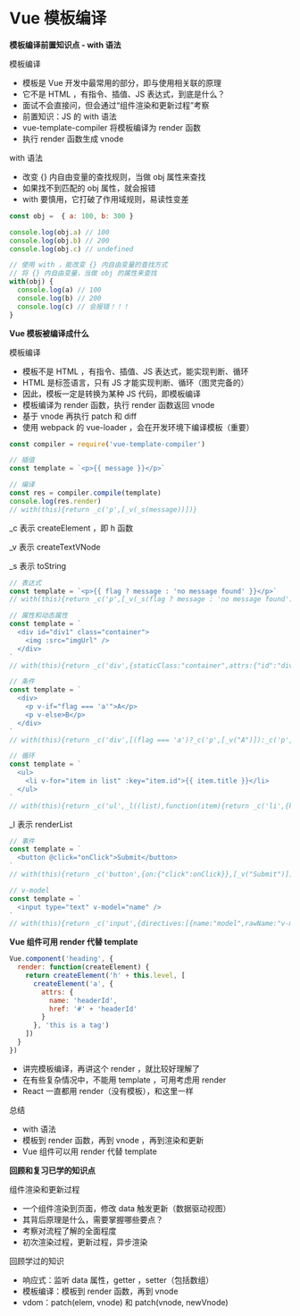 # Vue 模板编译

**模板编译前置知识点 - with 语法**

模板编译

- 模板是 Vue 开发中最常用的部分，即与使用相关联的原理
- 它不是 HTML ，有指令、插值、JS 表达式，到底是什么？
- 面试不会直接问，但会通过“组件渲染和更新过程”考察
- 前置知识：JS 的 with 语法
- vue-template-compiler 将模板编译为 render 函数
- 执行 render 函数生成 vnode



with 语法

- 改变 {} 内自由变量的查找规则，当做 obj 属性来查找
- 如果找不到匹配的 obj 属性，就会报错
- with 要慎用，它打破了作用域规则，易读性变差

 ```js
const obj =  { a: 100, b: 300 }

console.log(obj.a) // 100
console.log(obj.b) // 200
console.log(obj.c) // undefined
 ```

```js
// 使用 with ，能改变 {} 内自由变量的查找方式
// 将 {} 内自由变量，当做 obj 的属性来查找
with(obj) {
  console.log(a) // 100
  console.log(b) // 200
  console.log(c) // 会报错！！！
}
```



**Vue 模板被编译成什么**

模板编译

- 模板不是 HTML ，有指令、插值、JS 表达式，能实现判断、循环
- HTML 是标签语言，只有 JS 才能实现判断、循环（图灵完备的）
- 因此，模板一定是转换为某种 JS 代码，即模板编译
- 模板编译为 render 函数，执行 render 函数返回 vnode
- 基于 vnode 再执行 patch 和 diff
- 使用 webpack 的 vue-loader ，会在开发环境下编译模板（重要）

```js
const compiler = require('vue-template-compiler')

// 插值
const template = `<p>{{ message }}</p>`

// 编译
const res = compiler.compile(template)
console.log(res.render)
// with(this){return _c('p',[_v(_s(message))])}
```

_c 表示 createElement ，即 h 函数

_v 表示 createTextVNode

_s 表示 toString

```js
// 表达式
const template = `<p>{{ flag ? message : 'no message found' }}</p>`
// with(this){return _c('p',[_v(_s(flag ? message : 'no message found'))])}
```

```js
// 属性和动态属性
const template = `
  <div id="div1" class="container">
    <img :src="imgUrl" />
  </div>
`
// with(this){return _c('div',{staticClass:"container",attrs:{"id":"div1"}},[_c('img',{attrs:{"src":imgUrl}})])}
```

```js
// 条件
const template = `
  <div>
    <p v-if="flag === 'a'">A</p>
    <p v-else>B</p>
  </div>
`
// with(this){return _c('div',[(flag === 'a')?_c('p',[_v("A")]):_c('p',[_v("B")])])}
```

```js
// 循环
const template = `
  <ul>
    <li v-for="item in list" :key="item.id">{{ item.title }}</li>
  </ul>
`
// with(this){return _c('ul',_l((list),function(item){return _c('li',{key:item.id},[_v(_s(item.title))])}),0)}
```

_l 表示 renderList

```js
// 事件
const template = `
  <button @click="onClick">Submit</button>
`
// with(this){return _c('button',{on:{"click":onClick}},[_v("Submit")])}
```

```js
// v-model
const template = `
  <input type="text" v-model="name" />
`
// with(this){return _c('input',{directives:[{name:"model",rawName:"v-model",value:(name),expression:"name"}],attrs:{"type":"text"},domProps:{"value":(name)},on:{"input":function($event){if($event.target.composing)return;name=$event.target.value}}})}
```



**Vue 组件可用 render 代替 template**

```js
Vue.component('heading', {
  render: function(createElement) {
    return createElement('h' + this.level, [
      createElement('a', {
        attrs: {
          name: 'headerId',
          href: '#' + 'headerId'
        }
      }, 'this is a tag')
    ])
  }
})
```

- 讲完模板编译，再讲这个 render ，就比较好理解了
- 在有些复杂情况中，不能用 template ，可用考虑用 render
- React 一直都用 render（没有模板），和这里一样



总结

- with 语法
- 模板到 render 函数，再到 vnode ，再到渲染和更新
- Vue 组件可以用 render 代替 template



**回顾和复习已学的知识点**

组件渲染和更新过程

- 一个组件渲染到页面，修改 data 触发更新（数据驱动视图）
- 其背后原理是什么，需要掌握哪些要点？
- 考察对流程了解的全面程度
- 初次渲染过程，更新过程，异步渲染



回顾学过的知识

- 响应式：监听 data 属性，getter ，setter（包括数组）
- 模板编译：模板到 render 函数，再到 vnode
- vdom：patch(elem, vnode) 和 patch(vnode, newVnode)

